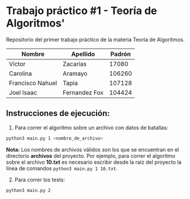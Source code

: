 # Trabajo práctico #1 - Teoría de Algoritmos'
Repositorio del primer trabajo práctico de la materia Teoría de Algoritmos. 

| Nombre           | Apellido      | Padrón   |
|------------------|---------------|----------|
| Víctor           | Zacarías      | 17080    |
| Carolina         | Aramayo       | 106260   |
| Francisco Nahuel | Tapia         | 107128   |
| Joel Isaac      | Fernandez Fox | 104424    | 

## Instrucciones de ejecución:

1. Para correr el algoritmo sobre un archivo con datos de batallas:

```bash
python3 main.py 1 <nombre_de_archivo>
```
**Nota:** Los nombres de archivos válidos son los que se encuentran en el directorio **archivos** del proyecto. Por ejemplo,
para correr el algoritmo sobre el archivo **10.txt** es necesario escribir desde la raíz del proyecto la línea 
de comandos `python3 main.py 1 10.txt`.

2. Para correr los tests:

```bash
python3 main.py 2
```